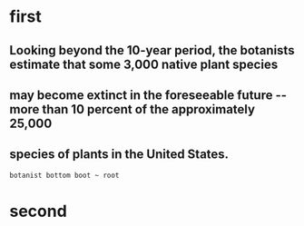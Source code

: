 # first

## Looking beyond the 10-year period, the botanists estimate that some 3,000 native plant species
## may become extinct in the foreseeable future -- more than 10 percent of the approximately 25,000
## species of plants in the United States.

```
botanist bottom boot ~ root
```

# second

## 
